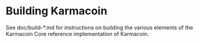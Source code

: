 Building Karmacoin
================

See doc/build-*.md for instructions on building the various
elements of the Karmacoin Core reference implementation of Karmacoin.
